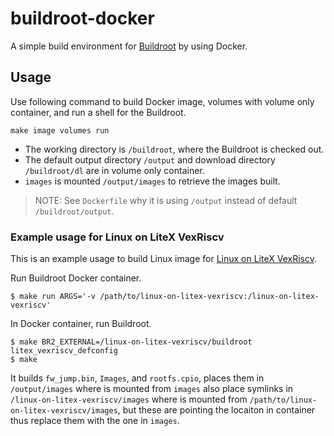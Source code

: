 buildroot-docker
================

A simple build environment for [Buildroot](https://buildroot.org/)
by using Docker.


Usage
-----

Use following command to build Docker image, volumes with volume only
container, and run a shell for the Buildroot.

```
make image volumes run
```

- The working directory is `/buildroot`, where the Buildroot is
  checked out.
- The default output directory `/output` and download directory
  `/buildroot/dl` are in volume only container.
- `images` is mounted `/output/images` to retrieve the images built.

> NOTE: See `Dockerfile` why it is using `/output` instead of
> default `/buildroot/output`.

### Example usage for Linux on LiteX VexRiscv

This is an example usage to build Linux image for
[Linux on LiteX VexRiscv](https://github.com/litex-hub/linux-on-litex-vexriscv).

Run Buildroot Docker container.

```
$ make run ARGS='-v /path/to/linux-on-litex-vexriscv:/linux-on-litex-vexriscv'
```

In Docker container, run Buildroot.

```
$ make BR2_EXTERNAL=/linux-on-litex-vexriscv/buildroot litex_vexriscv_defconfig
$ make
```

It builds `fw_jump.bin`, `Images`, and `rootfs.cpio`, places them in
`/output/images` where is mounted from `images` also place symlinks in
`/linux-on-litex-vexriscv/images` where is mounted from
`/path/to/linux-on-litex-vexriscv/images`,
but these are pointing the locaiton in container thus replace them with
the one in `images`.
